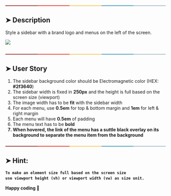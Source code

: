 [![-----------------------](https://raw.githubusercontent.com/alvin-ictn/readme/master/assets/images/lines/colored.png)](#-description)

## ➤ Description
Style a sidebar with a brand logo and menus on the left of the screen.  

<img src="https://storage.googleapis.com/replit/images/1598871583753_3975a5ea00f7bbf38d8bb509cc37351f.png">

[![-----------------------](https://raw.githubusercontent.com/alvin-ictn/readme/master/assets/images/lines/colored.png)](#-user-story)

## ➤ User Story
1. The sidebar background color should be Electromagnetic color (HEX: <b>#2f3640</b>)
2. The sidebar width is fixed in <b>250px</b> and the height is full based on the screen size (viewport)
3. The image width has to be <b>fit</b> with the sidebar width
4. For each menu, use <b>0.5em</b> for top & bottom margin and <b>1em</b> for left & right margin
5. Each menu will have <b>0.5em</b> of padding
6. The menu text has to be <b>bold
7. When hovered, the link of the menu has a suttle <b>black overlay</b> on its background to separate the menu item from the background 

[![-----------------------](https://raw.githubusercontent.com/alvin-ictn/readme/master/assets/images/lines/colored.png)](#-hint)
## ➤ Hint: 
```md
To make an element size full based on the screen size 
use viewport height (vh) or viewport width (vw) as size unit.
```

Happy coding 🥚